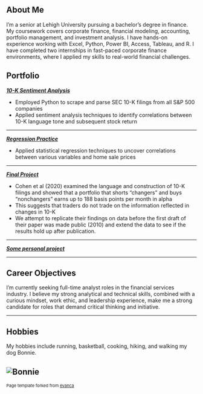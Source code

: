 ## About Me

I’m a senior at Lehigh University pursuing a bachelor’s degree in finance. My coursework covers corporate finance, financial modeling, accounting, portfolio management, and investment analysis. I have hands-on experience working with Excel, Python, Power BI, Access, Tableau, and R. I have completed two internships in fast-paced corporate finance environments, where I applied my skills to real-world financial challenges.


## Portfolio

_**[10-K Sentiment Analysis](_layouts/report.md)**_

- Employed Python to scrape and parse SEC 10-K filings from all S&P 500 companies
- Applied sentiment analysis techniques to identify correlations between 10-K language tone and
subsequent stock return

---

_**[Regression Practice](/_layouts/regression.md)**_

- Applied statistical regression techniques to uncover correlations between various variables and home sale prices

---

_**[Final Project](https://donbowen.github.io/teamproject/)**_

- Cohen et al (2020) examined the language and construction of 10-K filings and showed that a portfolio that shorts “changers” and buys “nonchangers” earns up to 188 basis points per month in alpha
- This suggests that traders do not trade on the information reflected in changes in 10-K
- We attempt to replicate their findings on data before the first draft of their paper was made public (2010) and extend the data to see if the results hold up after publication. 


---

_**[Some personal project](/pdf/sample_presentation.pdf)**_



---

## Career Objectives

I’m currently seeking full-time analyst roles in the financial services industry. I believe my strong analytical and technical skills, combined with a curious mindset, work ethic, and leadership experience, make me a strong candidate for roles that demand critical thinking and initiative.

---

## Hobbies

My hobbies include running, basketball, cooking, hiking, and walking my dog Bonnie.

![Bonnie](https://upload.wikimedia.org/wikipedia/commons/b/b1/Bonnie_Schnoodle_Piotrowski.jpg)
---
<p style="font-size:11px">Page template forked from <a href="https://github.com/evanca/quick-portfolio">evanca</a></p>
<!-- Remove above link if you don't want to attibute -->
